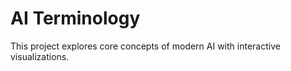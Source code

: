 # AI Terminology

This project explores core concepts of modern AI with interactive visualizations.
